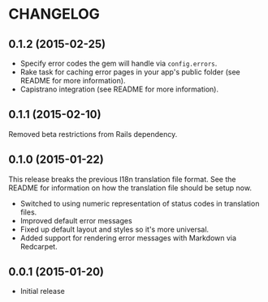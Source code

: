 # CHANGELOG

## 0.1.2 (2015-02-25)

* Specify error codes the gem will handle via `config.errors`.
* Rake task for caching error pages in your app's public folder (see README for more information).
* Capistrano integration (see README for more information).

## 0.1.1 (2015-02-10)

Removed beta restrictions from Rails dependency.

## 0.1.0 (2015-01-22)

This release breaks the previous I18n translation file format. See the README for information on how the translation file should be setup now.

* Switched to using numeric representation of status codes in translation files.
* Improved default error messages
* Fixed up default layout and styles so it's more universal.
* Added support for rendering error messages with Markdown via Redcarpet.

## 0.0.1 (2015-01-20)

* Initial release
